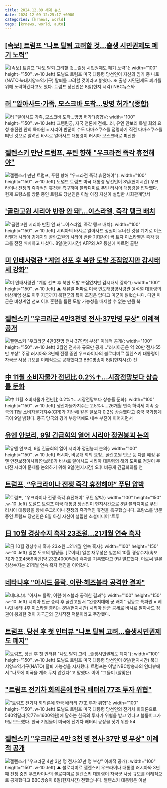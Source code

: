 ```yaml
---
title: 2024.12.09 세계 뉴스
date: 2024-12-09 12:25:17 +0900
categories: [krnews, world]
tags: [krnews, world, auto]
---
```

## [[속보] 트럼프 “나토 탈퇴 고려할 것…출생 시민권제도 폐기 노력”](https://n.news.naver.com/mnews/article/009/0005410075)

![[속보] 트럼프 “나토 탈퇴 고려할 것…출생 시민권제도 폐기 노력”](https://mimgnews.pstatic.net/image/origin/009/2024/12/08/5410075.jpg?type=nf220_150){: width="100" height="150" .w-10 .left}
도널드 트럼프 미국 대통령 당선인이 자신의 임기 중 나토(NATO·북대서양조약기구) 탈퇴를 고려할 것이라고 밝혔다. 또 출생 시민권제도 폐기를 위해 노력하겠다고도 했다. 트럼프 당선인은 8일(현지 시각) NBC뉴스와

## [러 "알아사드·가족, 모스크바 도착…망명 허가"(종합)](https://n.news.naver.com/mnews/article/001/0015092895)

![러 "알아사드·가족, 모스크바 도착…망명 허가"(종합)](https://mimgnews.pstatic.net/image/origin/001/2024/12/09/15092895.jpg?type=nf220_150){: width="100" height="150" .w-10 .left}
크렘린궁, 자국 언론에 전해…러, 유엔 안보리 특별 회의 요청 송진원 안희 특파원 = 시리아 반군이 수도 다마스쿠스를 점령하기 직전 다마스쿠스를 떠난 것으로 알려진 바샤르 알아사드 대통령이 러시아 모스크바로 피신한

## [젤렌스키 만난 트럼프, 푸틴 향해 "우크라전 즉각 휴전해야"](https://n.news.naver.com/mnews/article/015/0005067371)

![젤렌스키 만난 트럼프, 푸틴 향해 "우크라전 즉각 휴전해야"](https://mimgnews.pstatic.net/image/origin/015/2024/12/08/5067371.jpg?type=nf220_150){: width="100" height="150" .w-10 .left}
도널드 트럼프 미국 대통령 당선인이 8일(현지시간) 우크라이나 전쟁의 즉각적인 휴전을 촉구하며 블라디미르 푸틴 러시아 대통령을 압박했다. 현재 프랑스를 방문 중인 트럼프 당선인은 이날 아침 자신이 설립한 사회관계망서

## ['골란고원 시리아 반환 안 돼'…이스라엘, 즉각 탱크 배치](https://n.news.naver.com/mnews/article/011/0004425212)

!['골란고원 시리아 반환 안 돼'…이스라엘, 즉각 탱크 배치](https://mimgnews.pstatic.net/image/origin/011/2024/12/09/4425212.jpg?type=nf220_150){: width="100" height="150" .w-10 .left}
시리아의 바샤르 알아사드 정권이 무너진 것을 계기로 이스라엘과 시리아 경계지의 골란고원의 시리아 반환 기대감이 싹 트자 이스라엘은 즉각 탱크를 전진 배치하고 나섰다. 8일(현지시간) AFP와 AP 통신에 따르면 골란

## [미 인태사령관 "계엄 선포 후 북한 도발 조짐없지만 감시태세 강화"](https://n.news.naver.com/mnews/article/055/0001213494)

![미 인태사령관 "계엄 선포 후 북한 도발 조짐없지만 감시태세 강화"](https://mimgnews.pstatic.net/image/origin/055/2024/12/09/1213494.jpg?type=nf220_150){: width="100" height="150" .w-10 .left}
▲ 새뮤얼 퍼파로 미국 인도태평양사령관 윤석열 대통령의 비상계엄 선포 이후 지금까지 북한군의 특이 조짐은 없다고 미군이 밝혔습니다. 다만 미군은 비상계엄 선포 이후 혼란을 틈탄 도발 가능성을 배제할 수 없는 만큼 북

## [젤렌스키 "우크라군 4만3천명 전사·37만명 부상" 이례적 공개](https://n.news.naver.com/mnews/article/001/0015093870)

![젤렌스키 "우크라군 4만3천명 전사·37만명 부상" 이례적 공개](https://mimgnews.pstatic.net/image/origin/001/2024/12/09/15093870.jpg?type=nf220_150){: width="100" height="150" .w-10 .left}
2월엔 전사자 규모만 공개…"러시아군은 약 20만 전사·55만 부상" 주장 러시아와 3년째 전쟁 중인 우크라이나의 볼로디미르 젤렌스키 대통령이 자국군 사상 규모를 이례적으로 공개했다고 BBC방송이 8일(현지시간) 전

## [中 11월 소비자물가 전년比 0.2%↑…시장전망보다 상승률 둔화](https://n.news.naver.com/mnews/article/001/0015093840)

![中 11월 소비자물가 전년比 0.2%↑…시장전망보다 상승률 둔화](https://mimgnews.pstatic.net/image/origin/001/2024/12/09/15093840.jpg?type=nf220_150){: width="100" height="150" .w-10 .left}
생산자물가지수는 2.5%↓…26개월 연속 하락세 지속 중국의 11월 소비자물가지수(CPI)가 지난해 같은 달보다 0.2% 상승했다고 중국 국가통계국이 9일 밝혔다. 중국 당국의 경기 부양책에도 내수 부진이 이어지면서

## [유엔 안보리, 9일 긴급회의 열어 시리아 정권붕괴 논의](https://n.news.naver.com/mnews/article/001/0015093965)

![유엔 안보리, 9일 긴급회의 열어 시리아 정권붕괴 논의](https://mimgnews.pstatic.net/image/origin/001/2024/12/09/15093965.jpg?type=nf220_150){: width="100" height="150" .w-10 .left}
러시아, 비공개 회의 요청…골란고원 안보 등 다를 예정 유엔 안전보장이사회(안보리)가 바샤르 알아사드 시리아 대통령의 해외 도피로 정권이 무너진 시리아 문제를 논의하기 위해 9일(현지시간) 오후 비공개 긴급회의를 연

## [트럼프, “우크라이나 전쟁 즉각 휴전해야” 푸틴 압박](https://n.news.naver.com/mnews/article/056/0011853443)

![트럼프, “우크라이나 전쟁 즉각 휴전해야” 푸틴 압박](https://mimgnews.pstatic.net/image/origin/056/2024/12/08/11853443.jpg?type=nf220_150){: width="100" height="150" .w-10 .left}
도널드 트럼프 미국 대통령 당선인이 현지시간으로 8일 블라디미르 푸틴 러시아 대통령을 향해 우크라이나 전쟁의 즉각적인 휴전을 촉구했습니다. 프랑스를 방문중인 트럼프 당선인은 8일 아침 자신이 설립한 소셜미디어 ‘트루

## [日 10월 경상수지 흑자 23조원…21개월 연속 흑자](https://n.news.naver.com/mnews/article/016/0002399211)

![日 10월 경상수지 흑자 23조원…21개월 연속 흑자](https://mimgnews.pstatic.net/image/origin/016/2024/12/09/2399211.jpg?type=nf220_150){: width="100" height="150" .w-10 .left}
일본 도쿄의 빌딩들. [로이터] 일본 재무성은 일본의 10월 경상수지(속보치)가 2조4569억엔(약 23조4000억원) 흑자를 기록했다고 9일 발표했다. 이로써 일본 경상수지는 21개월 연속 흑자 행진을 이어갔다.

## [네타냐후 "아사드 몰락, 이란·헤즈볼라 공격한 결과"](https://n.news.naver.com/mnews/article/001/0015092849)

![네타냐후 "아사드 몰락, 이란·헤즈볼라 공격한 결과"](https://mimgnews.pstatic.net/image/origin/001/2024/12/09/15092849.jpg?type=nf220_150){: width="100" height="150" .w-10 .left}
시리아 반군 승리 후 골란고원서 "완충지대에 군 배치" 김동호 특파원 = 베냐민 네타냐후 이스라엘 총리는 8일(현지시간) 시리아 반군 공세로 바샤르 알아사드 정권이 붕괴한 것이 자국군의 군사작전 덕분이라고 주장했다.

## [트럼프, 당선 후 첫 인터뷰 "나토 탈퇴 고려…출생시민권제도 폐지"](https://n.news.naver.com/mnews/article/025/0003406367)

![트럼프, 당선 후 첫 인터뷰 "나토 탈퇴 고려…출생시민권제도 폐지"](https://mimgnews.pstatic.net/image/origin/025/2024/12/09/3406367.jpg?type=nf220_150){: width="100" height="150" .w-10 .left}
도널드 트럼프 미국 대통령 당선인이 8일(현지시간) 북대서양조약기구(NATO) 탈퇴 가능성을 시사했다. 트럼프는 이날 NBC방송과의 인터뷰에서 "나토에 미국을 계속 두지 않겠다"고 말했다. 이어 "그들이 (알맞은)

## ["트럼프 전기차 회의론에 한국 배터리 77조 투자 위협"](https://n.news.naver.com/mnews/article/421/0007955074)

!["트럼프 전기차 회의론에 한국 배터리 77조 투자 위협"](https://mimgnews.pstatic.net/image/origin/421/2024/12/09/7955074.jpg?type=nf220_150){: width="100" height="150" .w-10 .left}
도널드 트럼프 미국 대통령 당선인의 전기차 회의론으로 540억달러(약77조1600억원)에 달하는 한국의 투자가 위협을 받고 있다고 블룸버그가 9일 보도했다. 한국 기업들이 미국에 전기차 배터리 공장을 짓기 위한 54

## [젤렌스키 "우크라군 4만 3천 명 전사·37만 명 부상" 이례적 공개](https://n.news.naver.com/mnews/article/055/0001213560)

![젤렌스키 "우크라군 4만 3천 명 전사·37만 명 부상" 이례적 공개](https://mimgnews.pstatic.net/image/origin/055/2024/12/09/1213560.jpg?type=nf220_150){: width="100" height="150" .w-10 .left}
▲ 볼로디미르 젤렌스키 우크라이나 대통령 러시아와 3년째 전쟁 중인 우크라이나의 볼로디미르 젤렌스키 대통령이 자국군 사상 규모를 이례적으로 공개했다고 BBC방송이 8일(현지시간) 전했습니다. 젤렌스키 대통령은 이날

